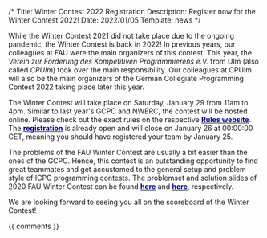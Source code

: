 /*
Title: Winter Contest 2022 Registration
Description: Register now for the Winter Contest 2022!
Date: 2022/01/05
Template: news
*/

While the Winter Contest 2021 did not take place due to the ongoing pandemic, the Winter Contest is back in 2022! In previous years, our colleagues at FAU were the main organizers of this contest. This year, the *Verein zur Förderung des Kompetitiven Programmierens e.V.* from Ulm (also called *CPUlm*) took over the main responsibility. Our colleagues at CPUlm will also be the main organizers of the German Collegiate Programming Contest 2022 taking place later this year.

The Winter Contest will take place on Saturday, January 29 from 11am to 4pm. Similar to last year's GCPC and NWERC, the contest will be hosted online. Please check out the exact rules on the respective [<span style="color:darkblue">**Rules website**</span>](https://wintercontest.io/rules). The [<span style="color:darkblue">**registration**</span>](https://wintercontest.io/signup) is already open and will close on January 26 at 00:00:00 CET, meaning you should have registered your team by January 25.

The problems of the FAU Winter Contest are usually a bit easier than the ones of the GCPC. Hence, this contest is an outstanding opportunity to find great teammates and get accustomed to the general setup and problem style of ICPC programming contests. The problemset and solution slides of 2020 FAU Winter Contest can be found [<span style="color:darkblue">**here**</span>](https://icpc.cs.fau.de/wp-content/uploads/2020/01/problemset.pdf) and [<span style="color:darkblue">**here**</span>](https://icpc.cs.fau.de/wp-content/uploads/2020/01/solutions.pdf), respectively.

We are looking forward to seeing you all on the scoreboard of the Winter Contest!

{{ comments }}
